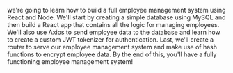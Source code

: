 we're going to learn how to build a full employee management system using React and Node. We'll start by creating a simple database using MySQL and then build a React app that contains all the logic for managing employees. We'll also use Axios to send employee data to the database and learn how to create a custom JWT tokenizer for authentication. Last, we'll create a router to serve our employee management system and make use of hash functions to encrypt employee data. By the end of this, you'll have a fully functioning employee management system!